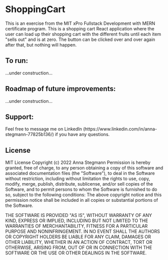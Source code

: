 # ShoppingCart

This is an exercise from the MIT xPro Fullstack Development with MERN certificate program. This is a shopping cart React application where the user can load up their shopping cart with the different fruits until each item "sells out" and is at zero. The button can be clicked over and over again after that, but nothing will happen. 

<h2>To run:</h2>
...under construction...

<h2>Roadmap of future improvements:</h2>
...under construction...

<h2>Support:</h2>
Feel free to message me on LinkedIn (https://www.linkedin.com/in/anna-stegmann-77825b136/) if you have any questions.

<h2>License</h2>
MIT License Copyright (c) 2022 Anna Stegmann Permission is hereby granted, free of charge, to any person obtaining a copy of this software and associated documentation files (the "Software"), to deal in the Software without restriction, including without limitation the rights to use, copy, modify, merge, publish, distribute, sublicense, and/or sell copies of the Software, and to permit persons to whom the Software is furnished to do so, subject to the following conditions:
The above copyright notice and this permission notice shall be included in all copies or substantial portions of the Software.

THE SOFTWARE IS PROVIDED "AS IS", WITHOUT WARRANTY OF ANY KIND, EXPRESS OR IMPLIED, INCLUDING BUT NOT LIMITED TO THE WARRANTIES OF MERCHANTABILITY, FITNESS FOR A PARTICULAR PURPOSE AND NONINFRINGEMENT. IN NO EVENT SHALL THE AUTHORS OR COPYRIGHT HOLDERS BE LIABLE FOR ANY CLAIM, DAMAGES OR OTHER LIABILITY, WHETHER IN AN ACTION OF CONTRACT, TORT OR OTHERWISE, ARISING FROM, OUT OF OR IN CONNECTION WITH THE SOFTWARE OR THE USE OR OTHER DEALINGS IN THE SOFTWARE.
